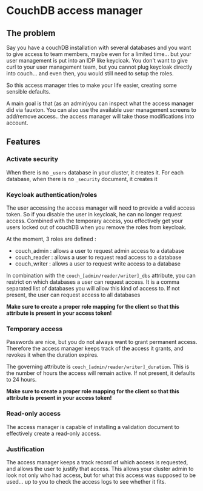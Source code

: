 # CouchDB access manager

## The problem
Say you have a couchDB installation with several databases and you want to give access to team members, maybe even for a limited
time... but your user management is put into an IDP like keycloak. You don't want to give curl to your user management team, but
you cannot plug keycloak directly into couch... and even then, you would still need to setup the roles.

So this access manager tries to make your life easier, creating some sensible defaults.

A main goal is that (as an admin)you can inspect what the access manager did via fauxton. You can also use the available user management
screens to add/remove access.. the access manager will take those modifications into account.

## Features

### Activate security
When there is no ```_users``` database in your cluster, it creates it. For each database, when there is no ```_security``` document,
it creates it

### Keycloak authentication/roles
The user accessing the access manager will need to provide a valid access token. So if you disable the user in keycloak, he can
no longer request access. Combined with the temporary access, you effectively get your users locked out of couchDB when  you
remove the roles from keycloak.

At the moment, 3 roles are defined :
* couch_admin : allows a user to request admin access to a database
* couch_reader : allows a user to request read access to a database
* couch_writer : allows a user to request write access to a database

In combination with the ```couch_[admin/reader/writer]_dbs``` attribute, you can restrict on which databases a user can request access.
It is a comma separated list of databases you will allow this kind of access to. If not present, the
user can request access to all databases

**Make sure to create a proper role mapping for the client so that this attribute is present in your access token!**


### Temporary access
Passwords are nice, but you do not always want to grant permanent access. Therefore the access manager keeps track of the 
access it grants, and revokes it when the duration expires.

The governing attribute is ```couch_[admin/reader/writer]_duration```. This is the number of hours the access will remain active. If
not present, it defaults to 24 hours.

**Make sure to create a proper role mapping for the client so that this attribute is present in your access token!**

### Read-only access
The access manager is capable of installing a validation document to effectively create a read-only access.


### Justification
The access manager keeps a track record of which access is requested, and allows the user to justify that access. This allows
your cluster admin to look not only who had access, but for what this access was supposed to be used... up to you to check
the access logs to see whether it fits.
